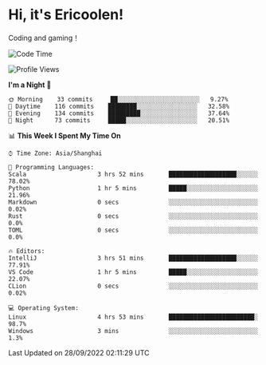 # Hi, it's Ericoolen!
Coding and gaming！

<!--START_SECTION:waka-->
![Code Time](http://img.shields.io/badge/Code%20Time-404%20hrs%2049%20mins-blue)

![Profile Views](http://img.shields.io/badge/Profile%20Views-1-blue)

**I'm a Night 🦉** 

```text
🌞 Morning    33 commits     ██░░░░░░░░░░░░░░░░░░░░░░░   9.27% 
🌆 Daytime    116 commits    ████████░░░░░░░░░░░░░░░░░   32.58% 
🌃 Evening    134 commits    █████████░░░░░░░░░░░░░░░░   37.64% 
🌙 Night      73 commits     █████░░░░░░░░░░░░░░░░░░░░   20.51%

```


📊 **This Week I Spent My Time On** 

```text
⌚︎ Time Zone: Asia/Shanghai

💬 Programming Languages: 
Scala                    3 hrs 52 mins       ███████████████████░░░░░░   78.02% 
Python                   1 hr 5 mins         █████░░░░░░░░░░░░░░░░░░░░   21.96% 
Markdown                 0 secs              ░░░░░░░░░░░░░░░░░░░░░░░░░   0.02% 
Rust                     0 secs              ░░░░░░░░░░░░░░░░░░░░░░░░░   0.0% 
TOML                     0 secs              ░░░░░░░░░░░░░░░░░░░░░░░░░   0.0%

🔥 Editors: 
IntelliJ                 3 hrs 51 mins       ███████████████████░░░░░░   77.91% 
VS Code                  1 hr 5 mins         █████░░░░░░░░░░░░░░░░░░░░   22.07% 
CLion                    0 secs              ░░░░░░░░░░░░░░░░░░░░░░░░░   0.02%

💻 Operating System: 
Linux                    4 hrs 53 mins       ████████████████████████░   98.7% 
Windows                  3 mins              ░░░░░░░░░░░░░░░░░░░░░░░░░   1.3%

```


 Last Updated on 28/09/2022 02:11:29 UTC
<!--END_SECTION:waka-->

